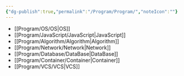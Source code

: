 ```yaml
---
{"dg-publish":true,"permalink":"/Program/Program/","noteIcon":""}
---
```


-  [[Program/OS/OS\|OS]]
- [[Program/JavaScript/JavaScript\|JavaScript]]
- [[Program/Algorithm/Algorithm\|Algorithm]]
-  [[Program/Network/Network\|Network]]
- [[Program/Database/DataBase\|DataBase]]
- [[Program/Container/Container\|Container]]
-  [[Program/VCS/VCS\|VCS]]